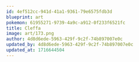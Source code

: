 ```yaml
---
id: 4ef512cc-941d-41a1-9361-79e6575fdb3d
blueprint: art
pokemon: 61955271-9739-4a9c-a912-0f233f6521fc
title: Cleffa
image: art/173.png
author: 4d8d6ede-5963-429f-9c2f-74b897007e0c
updated_by: 4d8d6ede-5963-429f-9c2f-74b897007e0c
updated_at: 1716644504
---
```

